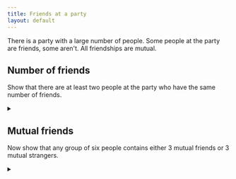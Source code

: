 ```yaml
---
title: Friends at a party
layout: default
---
```


There is a party with a large number of people. Some people at the party are
friends, some aren't. All friendships are mutual.

## Number of friends

Show that there are at least two people at the party who have the same number of
friends.

<details><summary></summary>

Let $$n$$ be the number of people at the party.

Since no one can be friends with themselves, everyone has between 0 and $$n-1$$
friends.

If someone has $$n-1$$ friends then that person is friends with everyone else, so
no one can have 0 friends.

Likewise if someone has 0 friends, no one can have $$n-1$$ friends (be friends
with everyone).

Thus there are $$n-1$$ possible numbers of friends and $$n$$ people, so by the
pigeon-hole principal, at least two people have the same number of friends.

</details>

## Mutual friends

Now show that any group of six people contains either 3 mutual friends or 3
mutual strangers.

<details><summary></summary>

Imagine the 6 people. Of them, some person $$X$$ either has at least 3 friends
among the other 5, or at least 3 strangers.

If $$X$$ has at least three friends, then either:

* The 3 of them are all mutual strangers.
* At least 2 of them are friends. Then the these 2 and $$X$$ are all mutual friends.

Both of these satisfy the condition.

If $$X$$ has at least three strangers, then either:

* The 3 of them are all mutual friends.
* At least 2 of them are strangers. Then the these 2 and $$X$$ are all mutual strangers.

Both of these also satisfy the condition.

### General case

In general, if we require there be either a group of $$a$$ mutual strangers or
$$b$$ mutual friends then the minimum sized group of people required is called the
Ramsey number: $$R(a,b)$$. The case explored in this problem is $$R(3,3) = 6$$.

</details>
